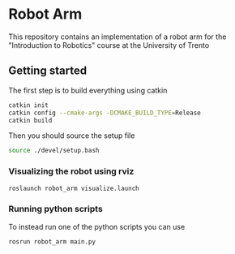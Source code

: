 # Robot Arm

This repository contains an implementation of a robot arm for the "Introduction to Robotics" course at the University of Trento

## Getting started

The first step is to build everything using catkin
```bash
catkin init
catkin config --cmake-args -DCMAKE_BUILD_TYPE=Release
catkin build
```

Then you should source the setup file
```bash
source ./devel/setup.bash
```


### Visualizing the robot using rviz
```bash
roslaunch robot_arm visualize.launch
```

### Running python scripts
To instead run one of the python scripts you can use
```bash
rosrun robot_arm main.py
```
